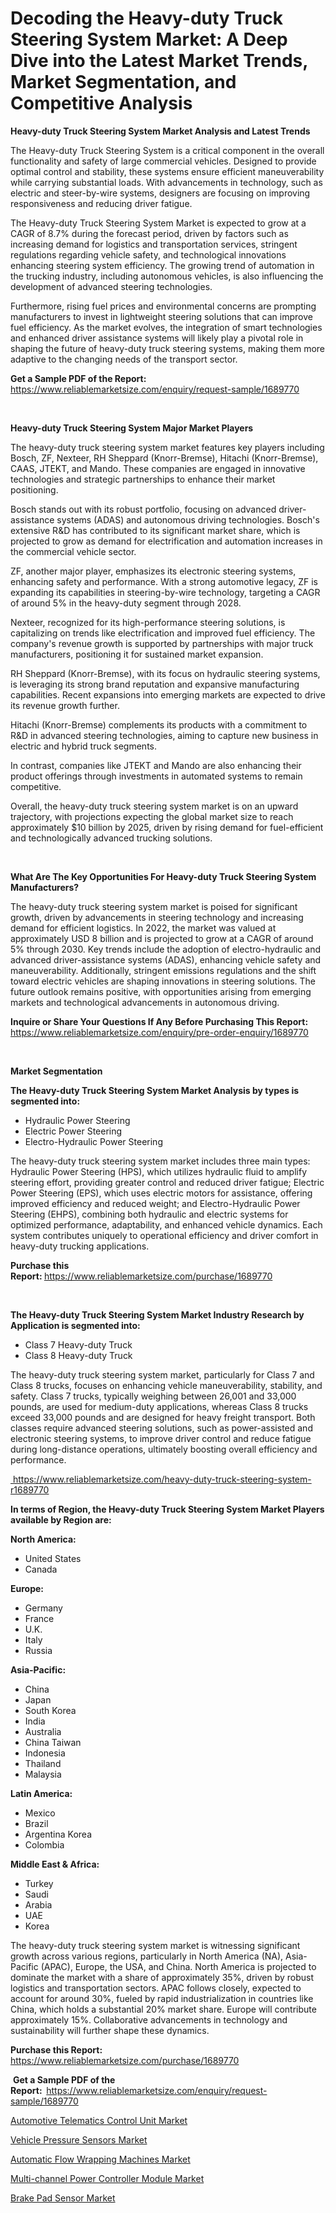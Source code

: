 <p><h1>Decoding the Heavy-duty Truck Steering System Market: A Deep Dive into the Latest Market Trends, Market Segmentation, and Competitive Analysis</h1></p><p><strong>Heavy-duty Truck Steering System Market Analysis and Latest Trends</strong></p>
<p><p>The Heavy-duty Truck Steering System is a critical component in the overall functionality and safety of large commercial vehicles. Designed to provide optimal control and stability, these systems ensure efficient maneuverability while carrying substantial loads. With advancements in technology, such as electric and steer-by-wire systems, designers are focusing on improving responsiveness and reducing driver fatigue.</p><p>The Heavy-duty Truck Steering System Market is expected to grow at a CAGR of 8.7% during the forecast period, driven by factors such as increasing demand for logistics and transportation services, stringent regulations regarding vehicle safety, and technological innovations enhancing steering system efficiency. The growing trend of automation in the trucking industry, including autonomous vehicles, is also influencing the development of advanced steering technologies. </p><p>Furthermore, rising fuel prices and environmental concerns are prompting manufacturers to invest in lightweight steering solutions that can improve fuel efficiency. As the market evolves, the integration of smart technologies and enhanced driver assistance systems will likely play a pivotal role in shaping the future of heavy-duty truck steering systems, making them more adaptive to the changing needs of the transport sector.</p></p>
<p><strong>Get a Sample PDF of the Report:&nbsp;</strong> <a href="https://www.reliablemarketsize.com/enquiry/request-sample/1689770?utm_campaign=2113&utm_medium=2&utm_source=Github&utm_content=ia&utm_term=26032025&utm_id=heavy-duty-truck-steering-system">https://www.reliablemarketsize.com/enquiry/request-sample/1689770</a></p>
<p>&nbsp;</p>
<p><strong>Heavy-duty Truck Steering System Major Market Players</strong></p>
<p><p>The heavy-duty truck steering system market features key players including Bosch, ZF, Nexteer, RH Sheppard (Knorr-Bremse), Hitachi (Knorr-Bremse), CAAS, JTEKT, and Mando. These companies are engaged in innovative technologies and strategic partnerships to enhance their market positioning.</p><p>Bosch stands out with its robust portfolio, focusing on advanced driver-assistance systems (ADAS) and autonomous driving technologies. Bosch's extensive R&D has contributed to its significant market share, which is projected to grow as demand for electrification and automation increases in the commercial vehicle sector.</p><p>ZF, another major player, emphasizes its electronic steering systems, enhancing safety and performance. With a strong automotive legacy, ZF is expanding its capabilities in steering-by-wire technology, targeting a CAGR of around 5% in the heavy-duty segment through 2028.</p><p>Nexteer, recognized for its high-performance steering solutions, is capitalizing on trends like electrification and improved fuel efficiency. The company's revenue growth is supported by partnerships with major truck manufacturers, positioning it for sustained market expansion.</p><p>RH Sheppard (Knorr-Bremse), with its focus on hydraulic steering systems, is leveraging its strong brand reputation and expansive manufacturing capabilities. Recent expansions into emerging markets are expected to drive its revenue growth further.</p><p>Hitachi (Knorr-Bremse) complements its products with a commitment to R&D in advanced steering technologies, aiming to capture new business in electric and hybrid truck segments. </p><p>In contrast, companies like JTEKT and Mando are also enhancing their product offerings through investments in automated systems to remain competitive.</p><p>Overall, the heavy-duty truck steering system market is on an upward trajectory, with projections expecting the global market size to reach approximately $10 billion by 2025, driven by rising demand for fuel-efficient and technologically advanced trucking solutions.</p></p>
<p>&nbsp;</p>
<p><strong>What Are The Key Opportunities For Heavy-duty Truck Steering System Manufacturers?</strong></p>
<p><p>The heavy-duty truck steering system market is poised for significant growth, driven by advancements in steering technology and increasing demand for efficient logistics. In 2022, the market was valued at approximately USD 8 billion and is projected to grow at a CAGR of around 5% through 2030. Key trends include the adoption of electro-hydraulic and advanced driver-assistance systems (ADAS), enhancing vehicle safety and maneuverability. Additionally, stringent emissions regulations and the shift toward electric vehicles are shaping innovations in steering solutions. The future outlook remains positive, with opportunities arising from emerging markets and technological advancements in autonomous driving.</p></p>
<p><strong>Inquire or Share Your Questions If Any Before Purchasing This Report:</strong> <a href="https://www.reliablemarketsize.com/enquiry/pre-order-enquiry/1689770?utm_campaign=2113&utm_medium=2&utm_source=Github&utm_content=ia&utm_term=26032025&utm_id=heavy-duty-truck-steering-system">https://www.reliablemarketsize.com/enquiry/pre-order-enquiry/1689770</a></p>
<p>&nbsp;</p>
<p><strong>Market Segmentation</strong></p>
<p><strong>The Heavy-duty Truck Steering System Market Analysis by types is segmented into:</strong></p>
<p><ul><li>Hydraulic Power Steering</li><li>Electric Power Steering</li><li>Electro-Hydraulic Power Steering</li></ul></p>
<p><p>The heavy-duty truck steering system market includes three main types: Hydraulic Power Steering (HPS), which utilizes hydraulic fluid to amplify steering effort, providing greater control and reduced driver fatigue; Electric Power Steering (EPS), which uses electric motors for assistance, offering improved efficiency and reduced weight; and Electro-Hydraulic Power Steering (EHPS), combining both hydraulic and electric systems for optimized performance, adaptability, and enhanced vehicle dynamics. Each system contributes uniquely to operational efficiency and driver comfort in heavy-duty trucking applications.</p></p>
<p><strong>Purchase this Report:&nbsp;</strong><a href="https://www.reliablemarketsize.com/purchase/1689770?utm_campaign=2113&utm_medium=2&utm_source=Github&utm_content=ia&utm_term=26032025&utm_id=heavy-duty-truck-steering-system">https://www.reliablemarketsize.com/purchase/1689770</a></p>
<p>&nbsp;</p>
<p><strong>The Heavy-duty Truck Steering System Market Industry Research by Application is segmented into:</strong></p>
<p><ul><li>Class 7 Heavy-duty Truck</li><li>Class 8 Heavy-duty Truck</li></ul></p>
<p><p>The heavy-duty truck steering system market, particularly for Class 7 and Class 8 trucks, focuses on enhancing vehicle maneuverability, stability, and safety. Class 7 trucks, typically weighing between 26,001 and 33,000 pounds, are used for medium-duty applications, whereas Class 8 trucks exceed 33,000 pounds and are designed for heavy freight transport. Both classes require advanced steering solutions, such as power-assisted and electronic steering systems, to improve driver control and reduce fatigue during long-distance operations, ultimately boosting overall efficiency and performance.</p></p>
<p><a href="https://www.reliablemarketsize.com/heavy-duty-truck-steering-system-r1689770?utm_campaign=2113&utm_medium=2&utm_source=Github&utm_content=ia&utm_term=26032025&utm_id=heavy-duty-truck-steering-system">&nbsp;https://www.reliablemarketsize.com/heavy-duty-truck-steering-system-r1689770</a></p>
<p><strong>In terms of Region, the Heavy-duty Truck Steering System Market Players available by Region are:</strong></p>
<p>
    <p> <strong> North America: </strong>
        <ul>
            <li>United States</li>
            <li>Canada</li>
        </ul>
        </p> 
    <p> <strong> Europe: </strong>
        <ul>
            <li>Germany</li>
            <li>France</li>
            <li>U.K.</li>
            <li>Italy</li>
            <li>Russia</li>
        </ul>
        </p> 
    <p> <strong> Asia-Pacific: </strong>
        <ul>
            <li>China</li>
            <li>Japan</li>
            <li>South Korea</li>
            <li>India</li>
            <li>Australia</li>
            <li>China Taiwan</li>
            <li>Indonesia</li>
            <li>Thailand</li>
            <li>Malaysia</li>
        </ul>
        </p> 
    <p> <strong> Latin America: </strong>
        <ul>
            <li>Mexico</li>
            <li>Brazil</li>
            <li>Argentina Korea</li>
            <li>Colombia</li>
        </ul>
        </p> 
    <p> <strong> Middle East & Africa: </strong>
        <ul>
            <li>Turkey</li>
            <li>Saudi</li>
            <li>Arabia</li>
            <li>UAE</li>
            <li>Korea</li>
        </ul>
    </p>
    </p>
<p><p>The heavy-duty truck steering system market is witnessing significant growth across various regions, particularly in North America (NA), Asia-Pacific (APAC), Europe, the USA, and China. North America is projected to dominate the market with a share of approximately 35%, driven by robust logistics and transportation sectors. APAC follows closely, expected to account for around 30%, fueled by rapid industrialization in countries like China, which holds a substantial 20% market share. Europe will contribute approximately 15%. Collaborative advancements in technology and sustainability will further shape these dynamics.</p></p>
<p><strong>Purchase this Report: </strong><a href="https://www.reliablemarketsize.com/purchase/1689770?utm_campaign=2113&utm_medium=2&utm_source=Github&utm_content=ia&utm_term=26032025&utm_id=heavy-duty-truck-steering-system">https://www.reliablemarketsize.com/purchase/1689770</a></p>
<p>&nbsp;<strong>Get a Sample PDF of the Report:&nbsp;&nbsp;</strong><a href="https://www.reliablemarketsize.com/enquiry/request-sample/1689770?utm_campaign=2113&utm_medium=2&utm_source=Github&utm_content=ia&utm_term=26032025&utm_id=heavy-duty-truck-steering-system">https://www.reliablemarketsize.com/enquiry/request-sample/1689770</a></p>
<p><strong></strong></p>
<p><p><a href="https://github.com/gackesaizaze/Market-Research-Report-List-1/blob/main/automotive-telematics-control-unit-market.md?utm_campaign=2113&utm_medium=2&utm_source=Github&utm_content=ia&utm_term=26032025&utm_id=heavy-duty-truck-steering-system">Automotive Telematics Control Unit Market</a></p><p><a href="https://github.com/anejaryaan8m/Market-Research-Report-List-1/blob/main/vehicle-pressure-sensors-market.md?utm_campaign=2113&utm_medium=2&utm_source=Github&utm_content=ia&utm_term=26032025&utm_id=heavy-duty-truck-steering-system">Vehicle Pressure Sensors Market</a></p><p><a href="https://github.com/neilycalanww/Market-Research-Report-List-1/blob/main/automatic-flow-wrapping-machines-market.md?utm_campaign=2113&utm_medium=2&utm_source=Github&utm_content=ia&utm_term=26032025&utm_id=heavy-duty-truck-steering-system">Automatic Flow Wrapping Machines Market</a></p><p><a href="https://github.com/izetajhazuga/Market-Research-Report-List-1/blob/main/multi-channel-power-controller-module-market.md?utm_campaign=2113&utm_medium=2&utm_source=Github&utm_content=ia&utm_term=26032025&utm_id=heavy-duty-truck-steering-system">Multi-channel Power Controller Module Market</a></p><p><a href="https://github.com/keolalelekr8/Market-Research-Report-List-1/blob/main/brake-pad-sensor-market.md?utm_campaign=2113&utm_medium=2&utm_source=Github&utm_content=ia&utm_term=26032025&utm_id=heavy-duty-truck-steering-system">Brake Pad Sensor Market</a></p></p>